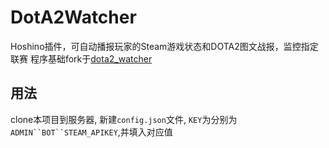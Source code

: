 # DotA2Watcher
Hoshino插件，可自动播报玩家的Steam游戏状态和DOTA2图文战报，监控指定联赛
程序基础fork于[dota2_watcher](https://github.com/unilink233/dota2_watcher)

## 用法
clone本项目到服务器, 新建`config.json`文件, `KEY`为分别为`ADMIN``BOT``STEAM_APIKEY`,并填入对应值

